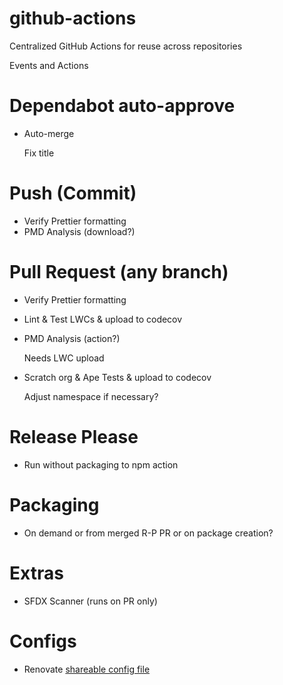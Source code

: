 # github-actions

Centralized GitHub Actions for reuse across repositories

Events and Actions

# Dependabot auto-approve

- Auto-merge

  Fix title

# Push (Commit)

- Verify Prettier formatting
- PMD Analysis (download?)

# Pull Request (any branch)

- Verify Prettier formatting
- Lint & Test LWCs & upload to codecov

- PMD Analysis (action?)

  Needs LWC upload

- Scratch org & Ape Tests & upload to codecov

  Adjust namespace if necessary?

# Release Please

- Run without packaging to npm action

# Packaging

- On demand or from merged R-P PR or on package creation?

# Extras

- SFDX Scanner (runs on PR only)

# Configs

- Renovate [shareable config file](.github/renovate.json5)
